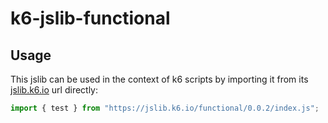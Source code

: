 # k6-jslib-functional

## Usage

This jslib can be used in the context of k6 scripts by importing it from its [jslib.k6.io](https://jslib.k6.io/functional/0.0.2/index.js) url directly: 

```js
import { test } from "https://jslib.k6.io/functional/0.0.2/index.js";
```